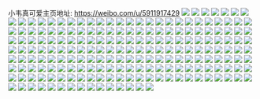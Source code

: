 小韦真可爱主页地址: https://weibo.com/u/5911917429 
![](https://wx4.sinaimg.cn/mw2000/006s5NMVgy1h93382sgkuj30zu25oqeq.jpg) 
![](https://wx4.sinaimg.cn/mw2000/006s5NMVgy1h93381lxxoj30zu25okau.jpg) 
![](https://wx4.sinaimg.cn/mw2000/006s5NMVgy1h93384xoepj30zu25otny.jpg) 
![](https://wx4.sinaimg.cn/mw2000/006s5NMVgy1h933875afhj30zu25ok9u.jpg) 
![](https://wx4.sinaimg.cn/mw2000/006s5NMVgy1h8uhr9qbjyj31go26ukjl.jpg) 
![](https://wx4.sinaimg.cn/mw2000/006s5NMVgy1h8uhre4pd8j31o02801ky.jpg) 
![](https://wx4.sinaimg.cn/mw2000/006s5NMVgy1h8uhxmw161j31o02807wi.jpg) 
![](https://wx4.sinaimg.cn/mw2000/006s5NMVgy1h8oiuadamzj30u0140th1.jpg) 
![](https://wx4.sinaimg.cn/mw2000/006s5NMVgy1h8oiub6q7fj31400u0tky.jpg) 
![](https://wx4.sinaimg.cn/mw2000/006s5NMVgy1h8oiubsogkj30u017g7bl.jpg) 
![](https://wx4.sinaimg.cn/mw2000/006s5NMVgy1h8oiudesvyj30u0140jzj.jpg) 
![](https://wx4.sinaimg.cn/mw2000/006s5NMVgy1h8oiu9nldlj30u0140k21.jpg) 
![](https://wx4.sinaimg.cn/mw2000/006s5NMVgy1h8oiudy27rj30u01400z1.jpg) 
![](https://wx4.sinaimg.cn/mw2000/006s5NMVgy1h8oiueuk5pj30u0140k07.jpg) 
![](https://wx4.sinaimg.cn/mw2000/006s5NMVgy1h8oiufayx6j30u01t1n1q.jpg) 
![](https://wx4.sinaimg.cn/mw2000/006s5NMVgy1h8oiug0csqj30u01t1wmg.jpg) 
![](https://wx4.sinaimg.cn/mw2000/006s5NMVgy1h8hsee1v8tj31o02804qq.jpg) 
![](https://wx4.sinaimg.cn/mw2000/006s5NMVgy1h8hsecow7fj31o0280qv5.jpg) 
![](https://wx4.sinaimg.cn/mw2000/006s5NMVgy1h8gmobzjl5j31o0280kjl.jpg) 
![](https://wx4.sinaimg.cn/mw2000/006s5NMVgy1h8gmohr5mxj31o0280npd.jpg) 
![](https://wx4.sinaimg.cn/mw2000/006s5NMVgy1h8gmopjn43j32801l2npd.jpg) 
![](https://wx4.sinaimg.cn/mw2000/006s5NMVgy1h8gmpdsu8kj31o0280kjl.jpg) 
![](https://wx4.sinaimg.cn/mw2000/006s5NMVgy1h8e8r4vdepj30zu25oqm6.jpg) 
![](https://wx4.sinaimg.cn/mw2000/006s5NMVgy1h82qd8vft9j30ll0sswjr.jpg) 
![](https://wx4.sinaimg.cn/mw2000/006s5NMVgy1h82qdiwgd2j319g1omkjl.jpg) 
![](https://wx4.sinaimg.cn/mw2000/006s5NMVgy1h82qdrz3tyj31o02801l0.jpg) 
![](https://wx4.sinaimg.cn/mw2000/006s5NMVgy1h82qdkvrpoj31o0280qv6.jpg) 
![](https://wx4.sinaimg.cn/mw2000/006s5NMVgy1h82qdmi2j5j31bm1riu0x.jpg) 
![](https://wx4.sinaimg.cn/mw2000/006s5NMVgy1h82qdzefpbj32c0340b29.jpg) 
![](https://wx4.sinaimg.cn/mw2000/006s5NMVgy1h7vw3w3gwaj30u0140qcj.jpg) 
![](https://wx4.sinaimg.cn/mw2000/006s5NMVgy1h7vw5bd0ahj30j60j6wf6.jpg) 
![](https://wx4.sinaimg.cn/mw2000/006s5NMVgy1h7t9o4wvyoj31400u0n3d.jpg) 
![](https://wx4.sinaimg.cn/mw2000/006s5NMVgy1h7t9o5fea4j31010u0tje.jpg) 
![](https://wx4.sinaimg.cn/mw2000/006s5NMVgy1h7t9o5tpa9j31400u0tg8.jpg) 
![](https://wx4.sinaimg.cn/mw2000/006s5NMVgy1h7t9o39rhvj31400u045s.jpg) 
![](https://wx4.sinaimg.cn/mw2000/006s5NMVgy1h7t9o6gq09j31400u0dqa.jpg) 
![](https://wx4.sinaimg.cn/mw2000/006s5NMVgy1h7t9o6u6jzj30n00xgtbm.jpg) 
![](https://wx4.sinaimg.cn/mw2000/006s5NMVgy1h7sh4ilzz8j30n01ds41u.jpg) 
![](https://wx4.sinaimg.cn/mw2000/006s5NMVgy1h7sh4k299pj30n01dsgpe.jpg) 
![](https://wx4.sinaimg.cn/mw2000/006s5NMVgy1h7sh4l0fbrj30n01ds0w7.jpg) 
![](https://wx4.sinaimg.cn/mw2000/006s5NMVgy1h7sh4lwn7nj30n01dsgp5.jpg) 
![](https://wx4.sinaimg.cn/mw2000/006s5NMVgy1h7seximg0ej30n0187q60.jpg) 
![](https://wx4.sinaimg.cn/mw2000/006s5NMVgy1h7sexuloucj30mh1a4din.jpg) 
![](https://wx4.sinaimg.cn/mw2000/006s5NMVgy1h7sexv5tnpj30n017eq64.jpg) 
![](https://wx4.sinaimg.cn/mw2000/006s5NMVgy1h7r5z5z5jcj307006hjrc.jpg) 
![](https://wx4.sinaimg.cn/mw2000/006s5NMVgy1h7onlwd18zj31400u0n7o.jpg) 
![](https://wx4.sinaimg.cn/mw2000/006s5NMVgy1h7onlx2t9fj30u0140tg4.jpg) 
![](https://wx4.sinaimg.cn/mw2000/006s5NMVgy1h7onlxv0pgj30u01407ba.jpg) 
![](https://wx4.sinaimg.cn/mw2000/006s5NMVgy1h7onlv0yt9j30s01dsajq.jpg) 
![](https://wx4.sinaimg.cn/mw2000/006s5NMVgy1h7onlylnhuj31400u07ei.jpg) 
![](https://wx4.sinaimg.cn/mw2000/006s5NMVgy1h7onlz8b5sj30u0140do4.jpg) 
![](https://wx4.sinaimg.cn/mw2000/006s5NMVgy1h7onlzvdl3j30u0140467.jpg) 
![](https://wx4.sinaimg.cn/mw2000/006s5NMVgy1h7onm0c6ktj30u0140grj.jpg) 
![](https://wx4.sinaimg.cn/mw2000/006s5NMVgy1h7onm1jizqj30u01400zs.jpg) 
![](https://wx4.sinaimg.cn/mw2000/006s5NMVgy1h7npalmxdvj30u0140tk9.jpg) 
![](https://wx4.sinaimg.cn/mw2000/006s5NMVgy1h7npatcesuj30pg0xxdna.jpg) 
![](https://wx4.sinaimg.cn/mw2000/006s5NMVgy1h7npapu8hrj30u01407ff.jpg) 
![](https://wx4.sinaimg.cn/mw2000/006s5NMVgy1h7npazalrxj30u00yjtjw.jpg) 
![](https://wx4.sinaimg.cn/mw2000/006s5NMVgy1h7npavtxd4j30u01407ex.jpg) 
![](https://wx4.sinaimg.cn/mw2000/006s5NMVgy1h7npb1ioi7j30u01ak49o.jpg) 
![](https://wx4.sinaimg.cn/mw2000/006s5NMVgy1h7imvy25rfj30g60jdaaz.jpg) 
![](https://wx4.sinaimg.cn/mw2000/006s5NMVgy1h7imvzcx9qj30jy0jrt9z.jpg) 
![](https://wx4.sinaimg.cn/mw2000/006s5NMVgy1h7e7lx3liuj30u014043s.jpg) 
![](https://wx4.sinaimg.cn/mw2000/006s5NMVgy1h7e7m5fxnkj30u0140jy4.jpg) 
![](https://wx4.sinaimg.cn/mw2000/006s5NMVgy1h7e7lxmjr4j30u0140juu.jpg) 
![](https://wx4.sinaimg.cn/mw2000/006s5NMVgy1h7e7ok97j3j30u0140n2h.jpg) 
![](https://wx4.sinaimg.cn/mw2000/006s5NMVgy1h7e7lyq5nnj30u0140do2.jpg) 
![](https://wx4.sinaimg.cn/mw2000/006s5NMVgy1h7e7ly7jrej30u0140k3f.jpg) 
![](https://wx4.sinaimg.cn/mw2000/006s5NMVgy1h7e7lzey0oj30u0140tem.jpg) 
![](https://wx4.sinaimg.cn/mw2000/006s5NMVgy1h7dfeted6yj30n01dsaix.jpg) 
![](https://wx4.sinaimg.cn/mw2000/006s5NMVgy1h7dferh324j30n01dswn7.jpg) 
![](https://wx4.sinaimg.cn/mw2000/006s5NMVgy1h7dfetxvr7j30n01dstgk.jpg) 
![](https://wx4.sinaimg.cn/mw2000/006s5NMVgy1h7570f91tyj30u0140gun.jpg) 
![](https://wx4.sinaimg.cn/mw2000/006s5NMVgy1h7570fq2q2j30u012o12n.jpg) 
![](https://wx4.sinaimg.cn/mw2000/006s5NMVgy1h7570ekf6nj30u0140gvp.jpg) 
![](https://wx4.sinaimg.cn/mw2000/006s5NMVgy1h7570kegf9j30u01400xr.jpg) 
![](https://wx4.sinaimg.cn/mw2000/006s5NMVgy1h7570jpsx4j30u0140ag7.jpg) 
![](https://wx4.sinaimg.cn/mw2000/006s5NMVgy1h7570gnxfzj30u0140qd7.jpg) 
![](https://wx4.sinaimg.cn/mw2000/006s5NMVgy1h6x4agy629j31400u0ti0.jpg) 
![](https://wx4.sinaimg.cn/mw2000/006s5NMVgy1h6x4ahf1a9j316c0u0n6i.jpg) 
![](https://wx4.sinaimg.cn/mw2000/006s5NMVgy1h6x31a3x0yj317j0u044v.jpg) 
![](https://wx4.sinaimg.cn/mw2000/006s5NMVgy1h6x3199pbxj31400u0jzj.jpg) 
![](https://wx4.sinaimg.cn/mw2000/006s5NMVgy1h6x31aoeb0j31510u0457.jpg) 
![](https://wx4.sinaimg.cn/mw2000/006s5NMVgy1h6x4ai03xdj31400u0k25.jpg) 
![](https://wx4.sinaimg.cn/mw2000/006s5NMVgy1h6x4aj0iyaj317d0u0gqp.jpg) 
![](https://wx4.sinaimg.cn/mw2000/006s5NMVgy1h6x4agji43j30u010sqap.jpg) 
![](https://wx4.sinaimg.cn/mw2000/006s5NMVgy1h6x4ajzmg0j30n01dstfi.jpg) 
![](https://wx4.sinaimg.cn/mw2000/006s5NMVgy1h6s5uxg6izj30u0140k0a.jpg) 
![](https://wx4.sinaimg.cn/mw2000/006s5NMVgy1h6s5uq9qo8j30u016pdj1.jpg) 
![](https://wx4.sinaimg.cn/mw2000/006s5NMVgy1h6s5v4p6qgj30u015jdo6.jpg) 
![](https://wx4.sinaimg.cn/mw2000/006s5NMVgy1h6qxbubvruj30n01dsadt.jpg) 
![](https://wx4.sinaimg.cn/mw2000/006s5NMVgy1h6qxbv87x1j30n01dsjub.jpg) 
![](https://wx4.sinaimg.cn/mw2000/006s5NMVgy1h6oqjifjo5j30u014015k.jpg) 
![](https://wx4.sinaimg.cn/mw2000/006s5NMVgy1h6oqjiu83wj30u0140qfg.jpg) 
![](https://wx4.sinaimg.cn/mw2000/006s5NMVgy1h6oqjkk4fvj30u0140wqs.jpg) 
![](https://wx4.sinaimg.cn/mw2000/006s5NMVgy1h6mwnulhupj30u01407e8.jpg) 
![](https://wx4.sinaimg.cn/mw2000/006s5NMVgy1h6mwnsfsq3j31400u0n52.jpg) 
![](https://wx4.sinaimg.cn/mw2000/006s5NMVgy1h6mwntgw2kj31400u0do7.jpg) 
![](https://wx4.sinaimg.cn/mw2000/006s5NMVgy1h6mwnu2zh4j30u014011f.jpg) 
![](https://wx4.sinaimg.cn/mw2000/006s5NMVgy1h6mx21zprhj30n01dsjub.jpg) 
![](https://wx4.sinaimg.cn/mw2000/006s5NMVgy1h6kg6hirdtj31400u0qb3.jpg) 
![](https://wx4.sinaimg.cn/mw2000/006s5NMVgy1h6kg6if8zwj30u0140grl.jpg) 
![](https://wx4.sinaimg.cn/mw2000/006s5NMVgy1h6kg6fheocj30u011kn1r.jpg) 
![](https://wx4.sinaimg.cn/mw2000/006s5NMVgy1h6kg6j2bvkj30u0140qaq.jpg) 
![](https://wx4.sinaimg.cn/mw2000/006s5NMVgy1h6kg6lar3aj30u013camj.jpg) 
![](https://wx4.sinaimg.cn/mw2000/006s5NMVgy1h6kg6v8h5rj30u01hc4em.jpg) 
![](https://wx4.sinaimg.cn/mw2000/006s5NMVgy1h6kg6kik1tj30u0140td3.jpg) 
![](https://wx4.sinaimg.cn/mw2000/006s5NMVgy1h6kg6jthijj30u0140dn9.jpg) 
![](https://wx4.sinaimg.cn/mw2000/006s5NMVgy1h6kg6nomjsj30n01dsjzb.jpg) 
![](https://wx4.sinaimg.cn/mw2000/006s5NMVgy1h6c5sdqj2jj30n01dsjuf.jpg) 
![](https://wx4.sinaimg.cn/mw2000/006s5NMVgy1h67nafkbvqj30u0140n15.jpg) 
![](https://wx4.sinaimg.cn/mw2000/006s5NMVgy1h67nag93m2j30u015ydjb.jpg) 
![](https://wx4.sinaimg.cn/mw2000/006s5NMVgy1h66cdjz6uhj30zk0k0400.jpg) 
![](https://wx4.sinaimg.cn/mw2000/006s5NMVgy1h60nggazu2j30u0141acu.jpg) 
![](https://wx4.sinaimg.cn/mw2000/006s5NMVgy1h60d57kbmnj30u017k48a.jpg) 
![](https://wx4.sinaimg.cn/mw2000/006s5NMVgy1h60d59g9iij30u016vwpv.jpg) 
![](https://wx4.sinaimg.cn/mw2000/006s5NMVgy1h60d5aw9c7j30u0140al7.jpg) 
![](https://wx4.sinaimg.cn/mw2000/006s5NMVgy1h5x37a36zkj30u015dn6m.jpg) 
![](https://wx4.sinaimg.cn/mw2000/006s5NMVgy1h5x37axnd8j30u014dn4v.jpg) 
![](https://wx4.sinaimg.cn/mw2000/006s5NMVgy1h5x378r1n2j30u016jwo2.jpg) 
![](https://wx4.sinaimg.cn/mw2000/006s5NMVgy1h5uyay7knaj30u0162thg.jpg) 
![](https://wx4.sinaimg.cn/mw2000/006s5NMVgy1h5uyb00pasj30u014047n.jpg) 
![](https://wx4.sinaimg.cn/mw2000/006s5NMVgy1h5r4lhdf4nj30u014077k.jpg) 
![](https://wx4.sinaimg.cn/mw2000/006s5NMVgy1h5r4li548yj31400u0wj0.jpg) 
![](https://wx4.sinaimg.cn/mw2000/006s5NMVgy1h5r4limvfbj30u0140wis.jpg) 
![](https://wx4.sinaimg.cn/mw2000/006s5NMVgy1h5r4ljamsdj30u014042g.jpg) 
![](https://wx4.sinaimg.cn/mw2000/006s5NMVgy1h5kkfv6brkj31a40tldo0.jpg) 
![](https://wx4.sinaimg.cn/mw2000/006s5NMVgy1h5kkfzdl6vj30u0140alm.jpg) 
![](https://wx4.sinaimg.cn/mw2000/006s5NMVgy1h5bbuw2yihj30u01bx7bp.jpg) 
![](https://wx4.sinaimg.cn/mw2000/006s5NMVgy1h5bbuvfvicj30u0140n68.jpg) 
![](https://wx4.sinaimg.cn/mw2000/006s5NMVgy1h5bbuwydv0j30u0128q9b.jpg) 
![](https://wx4.sinaimg.cn/mw2000/006s5NMVgy1h59us3badtj30u010pjy4.jpg) 
![](https://wx4.sinaimg.cn/mw2000/006s5NMVgy1h59us30x91j30u0140gsw.jpg) 
![](https://wx4.sinaimg.cn/mw2000/006s5NMVgy1h59us3qy7yj30u0136jy9.jpg) 
![](https://wx4.sinaimg.cn/mw2000/006s5NMVgy1h59us4bcknj30u011ugss.jpg) 
![](https://wx4.sinaimg.cn/mw2000/006s5NMVgy1h59us4q3bsj30u012rtfn.jpg) 
![](https://wx4.sinaimg.cn/mw2000/006s5NMVgy1h4yb1dwcwzj30nj0sgjwm.jpg) 
![](https://wx4.sinaimg.cn/mw2000/006s5NMVgy1h4yb1er6msj30nl0sggqk.jpg) 
![](https://wx4.sinaimg.cn/mw2000/006s5NMVgy1h4yb1fc2s8j30mk0sgjvs.jpg) 
![](https://wx4.sinaimg.cn/mw2000/006s5NMVgy1h4txq342waj30u0140jy9.jpg) 
![](https://wx4.sinaimg.cn/mw2000/006s5NMVgy1h4txq449vsj30u0140q9r.jpg) 
![](https://wx4.sinaimg.cn/mw2000/006s5NMVgy1h4txc0uk4cj30u010b454.jpg) 
![](https://wx4.sinaimg.cn/mw2000/006s5NMVgy1h4txc5b6fnj30u0140wm2.jpg) 
![](https://wx4.sinaimg.cn/mw2000/006s5NMVgy1h4t0lf0f9uj31aq0u0qeb.jpg) 
![](https://wx4.sinaimg.cn/mw2000/006s5NMVgy1h4t0ldhdwbj30u012lq9n.jpg) 
![](https://wx4.sinaimg.cn/mw2000/006s5NMVgy1h4rnn9mxdyj30u01o0wpa.jpg) 
![](https://wx4.sinaimg.cn/mw2000/006s5NMVgy1h4rnn930r0j30u01o0490.jpg) 
![](https://wx4.sinaimg.cn/mw2000/006s5NMVgy1h4rnnadzz4j30u0140wlk.jpg) 
![](https://wx4.sinaimg.cn/mw2000/006s5NMVgy1h4rnn8gmegj30u01400yy.jpg) 
![](https://wx4.sinaimg.cn/mw2000/006s5NMVgy1h4q3pgg74uj30u0140n7g.jpg) 
![](https://wx4.sinaimg.cn/mw2000/006s5NMVgy1h4q3pcgo44j31bq0u0tkq.jpg) 
![](https://wx4.sinaimg.cn/mw2000/006s5NMVgy1h4q3ph1yyhj30u00zu7ao.jpg) 
![](https://wx4.sinaimg.cn/mw2000/006s5NMVgy1h4q3peku0hj30u0140gwd.jpg) 
![](https://wx4.sinaimg.cn/mw2000/006s5NMVgy1h4q3pbc8huj31400u0tno.jpg) 
![](https://wx4.sinaimg.cn/mw2000/006s5NMVgy1h4q3pda7quj30u017cdnm.jpg) 
![](https://wx4.sinaimg.cn/mw2000/006s5NMVgy1h4iizzam7tj30u0140gu5.jpg) 
![](https://wx4.sinaimg.cn/mw2000/006s5NMVgy1h4g31t2kgcj30n01dstc1.jpg) 
![](https://wx4.sinaimg.cn/mw2000/006s5NMVgy1h4g31oq39aj30n01ds428.jpg) 
![](https://wx4.sinaimg.cn/mw2000/006s5NMVgy1h4duu8lzwmj30n01ds0vt.jpg) 
![](https://wx4.sinaimg.cn/mw2000/006s5NMVgy1h4duu9k19wj30n01dsjuw.jpg) 
![](https://wx4.sinaimg.cn/mw2000/006s5NMVgy1h4duuaaaydj30n01dsgp6.jpg) 
![](https://wx4.sinaimg.cn/mw2000/006s5NMVgy1h4bf304xvbj30u01ir10g.jpg) 
![](https://wx4.sinaimg.cn/mw2000/006s5NMVgy1h4984jxauij30n01dswhx.jpg) 
![](https://wx4.sinaimg.cn/mw2000/006s5NMVgy1h498enkhluj31400u045z.jpg) 
![](https://wx4.sinaimg.cn/mw2000/006s5NMVgy1h4986kzirzj31400u0qbr.jpg) 
![](https://wx4.sinaimg.cn/mw2000/006s5NMVgy1h497nekgr5j30sk123jwe.jpg) 
![](https://wx4.sinaimg.cn/mw2000/006s5NMVgy1h497nfvbndj30u0140n45.jpg) 
![](https://wx4.sinaimg.cn/mw2000/006s5NMVgy1h497ndmvo9j30u0140ag8.jpg) 
![](https://wx4.sinaimg.cn/mw2000/006s5NMVgy1h46er0eccdj30n00j8mzz.jpg) 
![](https://wx4.sinaimg.cn/mw2000/006s5NMVgy1h438k5g7djj30u01cx79b.jpg) 
![](https://wx4.sinaimg.cn/mw2000/006s5NMVgy1h438k6qk18j31570u0gua.jpg) 
![](https://wx4.sinaimg.cn/mw2000/006s5NMVgy1h4242nvlz5j30u0140gu7.jpg) 
![](https://wx4.sinaimg.cn/mw2000/006s5NMVgy1h4242reb4cj30u011vguo.jpg) 
![](https://wx4.sinaimg.cn/mw2000/006s5NMVgy1h4242pl30uj30u0140ais.jpg) 
![](https://wx4.sinaimg.cn/mw2000/006s5NMVgy1h4242thgbcj30u0140wpo.jpg) 
![](https://wx4.sinaimg.cn/mw2000/006s5NMVgy1h4242ojglkj30u014044m.jpg) 
![](https://wx4.sinaimg.cn/mw2000/006s5NMVgy1h4242rz5vsj30u00yan3r.jpg) 
![](https://wx4.sinaimg.cn/mw2000/006s5NMVgy1h4242qrt12j30u010oafx.jpg) 
![](https://wx4.sinaimg.cn/mw2000/006s5NMVgy1h4242mwovkj30z70u0wly.jpg) 
![](https://wx4.sinaimg.cn/mw2000/006s5NMVgy1h4242q5muvj30u012ydlk.jpg) 
![](https://wx4.sinaimg.cn/mw2000/006s5NMVgy1h3zomj854oj30n01dsjtn.jpg) 
![](https://wx4.sinaimg.cn/mw2000/006s5NMVgy1h3xjp4bbrjj31400u0qcp.jpg) 
![](https://wx4.sinaimg.cn/mw2000/006s5NMVgy1h3xjp4sglrj31hc0u0k0d.jpg) 
![](https://wx4.sinaimg.cn/mw2000/006s5NMVgy1h3xjp3r52rj31400u0gud.jpg) 
![](https://wx4.sinaimg.cn/mw2000/006s5NMVgy1h3xjp5w2pwj31400u0qdm.jpg) 
![](https://wx4.sinaimg.cn/mw2000/006s5NMVgy1h3xjp6asqoj31400u07fb.jpg) 
![](https://wx4.sinaimg.cn/mw2000/006s5NMVgy1h3xjp6u80bj31hc0u049a.jpg) 
![](https://wx4.sinaimg.cn/mw2000/006s5NMVgy1h3xjp919pxj30u0140475.jpg) 
![](https://wx4.sinaimg.cn/mw2000/006s5NMVgy1h3xjp9f9r5j31400u0tgc.jpg) 
![](https://wx4.sinaimg.cn/mw2000/006s5NMVgy1h3xjp9t26mj30u01400yp.jpg) 
![](https://wx4.sinaimg.cn/mw2000/006s5NMVgy1h3wfeocwxnj30u018ln60.jpg) 
![](https://wx4.sinaimg.cn/mw2000/006s5NMVgy1h3wfepjjmwj30u0140gwe.jpg) 
![](https://wx4.sinaimg.cn/mw2000/006s5NMVgy1h3v1dpgt7mj30u018gdnn.jpg) 
![](https://wx4.sinaimg.cn/mw2000/006s5NMVgy1h3v1dpwyufj30u01407b0.jpg) 
![](https://wx4.sinaimg.cn/mw2000/006s5NMVgy1h3rt1xswqxj30u0140q8s.jpg) 
![](https://wx4.sinaimg.cn/mw2000/006s5NMVgy1h3rt1ydb2tj30u016i7ak.jpg) 
![](https://wx4.sinaimg.cn/mw2000/006s5NMVgy1h3rt1wa48jj30u01407b1.jpg) 
